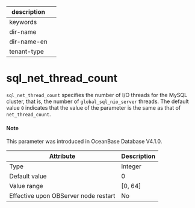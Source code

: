 | description ||
|---|---|
| keywords ||
| dir-name ||
| dir-name-en ||
| tenant-type ||

# sql_net_thread_count

`sql_net_thread_count` specifies the number of I/O threads for the MySQL cluster, that is, the number of `global_sql_nio_server` threads. The default value `0` indicates that the value of the parameter is the same as that of `net_thread_count`. 

<main id="notice" type='explain'>

  <h4>Note</h4>

  <p>This parameter was introduced in OceanBase Database V4.1.0. </p>

</main>

| **Attribute** | **Description** |
| --- | --- |
| Type | Integer |
| Default value | 0 |
| Value range | \[0, 64] |
| Effective upon OBServer node restart | No |
